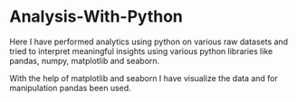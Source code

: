 # Analysis-With-Python
Here I have performed analytics using python on various raw datasets and tried to interpret meaningful insights using various python libraries like pandas, numpy, matplotlib and seaborn.  

With the help of matplotlib and seaborn I have visualize the data and for manipulation pandas been used.
